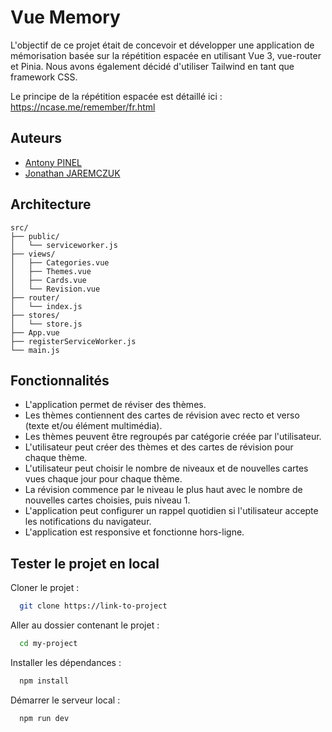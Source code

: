 
# Vue Memory

L'objectif de ce projet était de concevoir et développer une application de mémorisation basée sur la répétition espacée en utilisant Vue 3, vue-router et Pinia. Nous avons également décidé d'utiliser Tailwind en tant que framework CSS.

Le principe de la répétition espacée est détaillé ici :
https://ncase.me/remember/fr.html

## Auteurs

- [Antony PINEL](https://www.github.com/antonypinel)
- [Jonathan JAREMCZUK](https://www.github.com/Orion009)


## Architecture

```
src/  
├── public/   
│   └── serviceworker.js              
├── views/                  
│   ├── Categories.vue          
│   ├── Themes.vue              
│   ├── Cards.vue               
│   └── Revision.vue            
├── router/                     
│   └── index.js 
├── stores/         
│   └── store.js        
├── App.vue                     
├── registerServiceWorker.js 
└── main.js 
```

## Fonctionnalités

- L'application permet de réviser des thèmes.
- Les thèmes contiennent des cartes de révision avec recto et verso (texte et/ou élément multimédia).
- Les thèmes peuvent être regroupés par catégorie créée par l'utilisateur.
- L'utilisateur peut créer des thèmes et des cartes de révision pour chaque thème.
- L'utilisateur peut choisir le nombre de niveaux et de nouvelles cartes vues chaque jour pour chaque thème.
- La révision commence par le niveau le plus haut avec le nombre de nouvelles cartes choisies, puis niveau 1.
- L'application peut configurer un rappel quotidien si l'utilisateur accepte les notifications du navigateur.
- L'application est responsive et fonctionne hors-ligne.


## Tester le projet en local

Cloner le projet :

```bash
  git clone https://link-to-project
```

Aller au dossier contenant le projet :

```bash
  cd my-project
```

Installer les dépendances :

```bash
  npm install
```

Démarrer le serveur local :

```bash
  npm run dev
```

